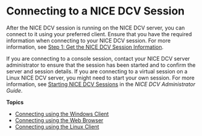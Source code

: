 # Connecting to a NICE DCV Session<a name="using-connecting"></a>

After the NICE DCV session is running on the NICE DCV server, you can connect to it using your preferred client\. Ensure that you have the required information when connecting to your NICE DCV session\. For more information, see [Step 1: Get the NICE DCV Session Information](getting-started.md#getting-started-session)\.

If you are connecting to a console session, contact your NICE DCV server administrator to ensure that the session has been started and to confirm the server and session details\. If you are connecting to a virtual session on a Linux NICE DCV server, you might need to start your own session\. For more information, see [Starting NICE DCV Sessions](https://docs.aws.amazon.com/dcv/latest/adminguide/managing-sessions-start.html) in the *NICE DCV Administrator Guide*\.

**Topics**
+ [Connecting using the Windows Client](using-connecting-win.md)
+ [Connecting using the Web Browser](using-connecting-browser-connect.md)
+ [Connecting using the Linux Client](using-connecting-linux.md)